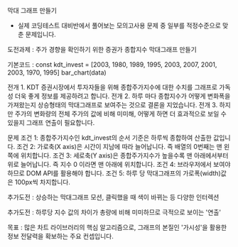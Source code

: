 막대 그래프 만들기

- 실제 코딩테스트 대비반에서 풀어보는 모의고사용 문제 중 일부를 적정수준으로 맞춘 문제입니다.

도전과제 : 주가 경향을 확인하기 위한 증권가 종합지수 막대그래프 만들기

기본코드 :
const kdt_invest = [2003, 1980, 1989, 1995, 2003, 2007, 2001, 2003, 1970, 1995]
bar_chart(data)

전개 1. KDT 증권시장에서 투자자들을 위해 종합주가지수에 대한 수치를 그래프로 가독성 더욱 좋게 정보를 제공하려고 합니다.
전개 2. 하루 마다 종합지수가 어떻게 변화폭을 가져왔는지 상승형태의 막대그래프로 보여주는 것으로 결론을 지었습니다.
전개 3. 하지만 주가의 변화량의 전체 주가의 값에 비해 미미해, 어떻게 하면 더 효과적으로 보일 수 있을지 그래프 연출이 필요합니다.

문제
조건 1: 종합주가지수인 kdt_invest의 순서 기준은 하루씩 종합하여 산출한 값입니다.
조건 2: 가로축(X axis)은 시간이 지남에 따라 늘어납니다. 즉 배열의 0번째는 맨 왼쪽에 위치합니다.
조건 3: 세로축(Y axis)은 종합주가지수가 높을수록 맨 아래에서부터 위로 늘어납니다. 즉 지수 0 이라면 맨 아래에 위치합니다.
조건 4: 브라우저에서 보여야 하므로 DOM API를 활용해야 합니다.
조건 5: 하루 당 막대그래프의 가로폭(width)값은 100px씩 차지합니다.

추가도전 : 상승하는 막대그래프 모션, 클릭했을 때 색이 바뀌는 등 다양한 인터렉션

추가도전 : 하루당 지수 값의 차이가 총량에 비해 미미하므로 극적으로 보이는 '연출'

목표 : 많은 차트 라이브러리의 핵심 알고리즘으로, 그래프의 본질인 '가시성'을 활용한 정보 전달력을 확보하는 주요 컨셉입니다.
